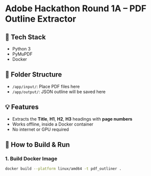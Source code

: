 # Adobe Hackathon Round 1A – PDF Outline Extractor

## 🔧 Tech Stack
- Python 3
- PyMuPDF
- Docker

## 📁 Folder Structure
- `/app/input/`: Place PDF files here
- `/app/output/`: JSON outline will be saved here

## 💡 Features
- Extracts the **Title**, **H1**, **H2**, **H3** headings with **page numbers**
- Works offline, inside a Docker container
- No internet or GPU required

## 🚀 How to Build & Run

### 1. Build Docker Image
```bash
docker build --platform linux/amd64 -t pdf_outliner .
